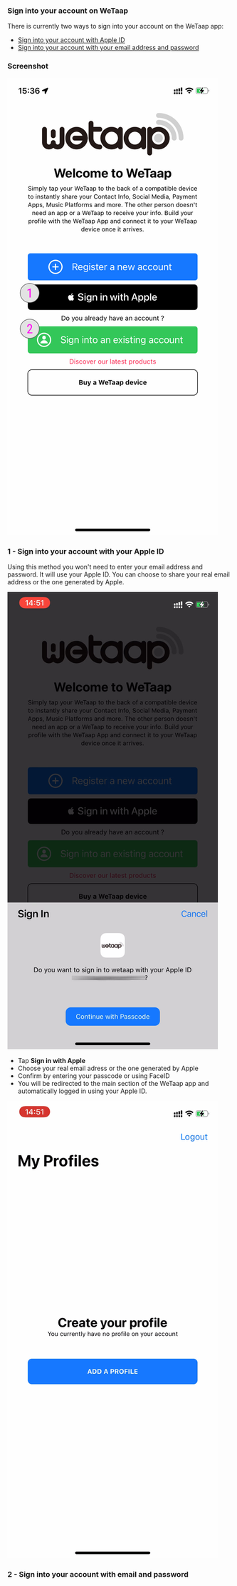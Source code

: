 ### **Sign into your account on WeTaap** <a name="sign-in"></a>

There is currently two ways to sign into your account on the WeTaap app:

- [Sign into your account with Apple ID](../tutorials/how-to-sign-in.md#signin-with-apple-id)
- [Sign into your account with your email address and password](../tutorials/how-to-sign-in.md#signin-with-email)

### **Screenshot** <a name="screenshots"></a>
![Sign-in](../images/tutorials/sign-in/sign-in.jpg)

### **1 - Sign into your account with your Apple ID** <a name="signin-with-apple-id"></a>
Using this method you won't need to enter your email address and password. It will use your Apple ID.
You can choose to share your real email address or the one generated by Apple.

![Register with Apple ID](../images/tutorials/register/apple/register-with-apple.jpg)

- Tap **Sign in with Apple**
- Choose your real email adress or the one generated by Apple
- Confirm by entering your passcode or using FaceID
- You will be redirected to the main section of the WeTaap app and automatically logged in using your Apple ID.

![Register with Apple ID Complete](../images/tutorials/register/apple/register-with-apple-complete.jpg)

### **2 - Sign into your account with email and password** <a name="signin-with-email"></a>